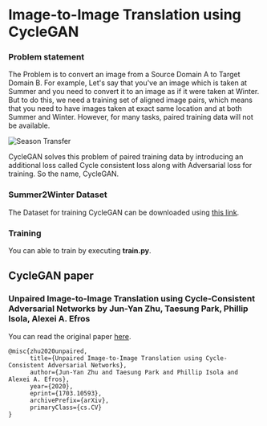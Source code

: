 # Image-to-Image Translation using CycleGAN
### Problem statement
The Problem is to convert an image from a Source Domain A to Target Domain B. For example, Let's say that you've an image which is taken at Summer and you need to convert it to an image as if it were taken at Winter. But to do this, we need a training set of aligned image pairs, which means that you need to have images taken at exact same location and at both Summer and Winter. However, for many tasks, paired training data will not be available.

![Season Transfer](https://junyanz.github.io/CycleGAN/images/season.jpg)

CycleGAN solves this problem  of paired training data by introducing an additional loss called Cycle consistent loss along with Adversarial loss for training. So the name, CycleGAN.

### Summer2Winter Dataset

The Dataset for training CycleGAN can be downloaded using [this link](http://efrosgans.eecs.berkeley.edu/cyclegan/datasets/).

### Training
You can able to train by executing **train.py**.

## CycleGAN paper
### Unpaired Image-to-Image Translation using Cycle-Consistent Adversarial Networks by Jun-Yan Zhu, Taesung Park, Phillip Isola, Alexei A. Efros
You can read the original paper [here](https://arxiv.org/abs/1703.10593).



```
@misc{zhu2020unpaired,
      title={Unpaired Image-to-Image Translation using Cycle-Consistent Adversarial Networks}, 
      author={Jun-Yan Zhu and Taesung Park and Phillip Isola and Alexei A. Efros},
      year={2020},
      eprint={1703.10593},
      archivePrefix={arXiv},
      primaryClass={cs.CV}
}
```
